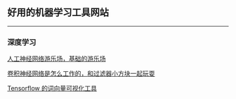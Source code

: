 ## 好用的机器学习工具网站

---

### 深度学习

[人工神经网络游乐场，基础的游乐场](https://playground.tensorflow.org/#activation=tanh&batchSize=10&dataset=circle&regDataset=reg-plane&learningRate=0.03&regularizationRate=0&noise=0&networkShape=4,2&seed=0.11880&showTestData=false&discretize=false&percTrainData=50&x=true&y=true&xTimesY=false&xSquared=false&ySquared=false&cosX=false&sinX=false&cosY=false&sinY=false&collectStats=false&problem=classification&initZero=false&hideText=false)

[卷积神经网络是怎么工作的，和过滤器小方块一起玩耍](https://poloclub.github.io/cnn-explainer/)

[Tensorflow 的词向量可视化工具](https://www.tensorflow.org/tutorials/text/word_embeddings?hl=zh-cn#%E5%8F%AF%E8%A7%86%E5%8C%96%E5%B5%8C%E5%85%A5%E5%90%91%E9%87%8F)
